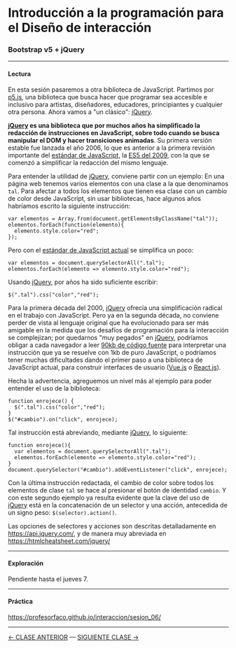 # Introducción a la programación para el Diseño de interacción

### Bootstrap v5 + jQuery

- - - - - - - - 

#### Lectura

En esta sesión pasaremos a otra biblioteca de JavaScript. Partimos por [p5.js](https://p5js.org/es/), una biblioteca que busca hacer que programar sea accesible e inclusivo para artistas, diseñadores, educadores, principiantes y cualquier otra persona. Ahora vamos a "un clásico": [jQuery](https://jquery.com/). 

**[jQuery](https://jquery.com/) es una biblioteca que por muchos años ha simplificado la redacción de instrucciones en JavaScript, sobre todo cuando se busca manipular el DOM y hacer transiciones animadas**. Su primera versión estable fue lanzada el año 2006, lo que es anterior a la primera revisión importante del [estándar de JavaScript](https://en.wikipedia.org/wiki/ECMAScript), la [ES5 del 2009](https://www.w3schools.com/js/js_es5.asp), con la que se comenzó a simplificar la redacción del mismo lenguaje.

Para entender la utilidad de [jQuery](https://jquery.com/), conviene partir con un ejemplo: En una página web tenemos varios elementos con una clase a la que denominamos `tal`. Para afectar a todos los elementos que tienen esa clase con un cambio de color desde JavaScript, sin usar bibliotecas, hace algunos años habríamos escrito la siguiente instrucción:

```
var elementos = Array.from(document.getElementsByClassName("tal"));
elementos.forEach(function(elemento){
  elemento.style.color="red";
});
```

Pero con el [estándar de JavaScript actual](https://www.w3schools.com/js/js_versions.asp) se simplifica un poco:

```
var elementos = document.querySelectorAll(".tal");
elementos.forEach(elemento => elemento.style.color="red");
```

Usando [jQuery](https://jquery.com/), por años ha sido suficiente escribir:

```
$(".tal").css("color","red");
```

Para la primera década del 2000, [jQuery](https://jquery.com/) ofrecía una simplificación radical en el trabajo con JavaScript. Pero ya en la segunda década, no conviene perder de vista al lenguaje original que ha evolucionado para ser más amigable en la medida que los desafíos de programación para la interacción se complejizan; por quedarnos "muy pegados" en [jQuery](https://jquery.com/), podríamos obligar a cada navegador a leer [90kb de código fuente](https://code.jquery.com/jquery-3.6.0.min.js) para interpretar una instrucción que ya se resuelve con 1kb de puro JavaScript, o podríamos tener muchas dificultades dando el primer paso a una biblioteca de JavaScript actual, para construir interfaces de usuario ([Vue.js](https://v3.vuejs.org/) o [React.js](https://es.reactjs.org/)).

Hecha la advertencia, agreguemos un nivel más al ejemplo para poder entender el uso de la biblioteca: 

```
function enrojece() {
  $(".tal").css("color","red");
}
$("#cambio").on("click", enrojece);
```

Tal instrucción está abreviando, mediante [jQuery](https://jquery.com/), lo siguiente:

```
function enrojece(){
  var elementos = document.querySelectorAll(".tal");
  elementos.forEach(elemento => elemento.style.color="red");  
}
document.querySelector("#cambio").addEventListener("click", enrojece);
```

Con la última instrucción redactada, el cambio de color sobre todos los elementos de clase `tal` se hace al presionar el botón de identidad `cambio`. Y con este segundo ejemplo ya resulta evidente que la clave del uso de [jQuery](https://jquery.com/) está en la concatenación de un selector y una acción, antecedida de un signo peso: `$(selector).action()`. 

Las opciones de selectores y acciones son descritas detalladamente en https://api.jquery.com/, y de manera muy abreviada en https://htmlcheatsheet.com/jquery/

- - - - - - -

#### Exploración

Pendiente hasta el jueves 7.

- - - - - - -

#### Práctica

https://profesorfaco.github.io/interaccion/sesion_06/

- - - - - - - 


[← CLASE ANTERIOR](https://github.com/profesorfaco/interaccion/tree/main/sesion_05) — [SIGUIENTE CLASE →](https://github.com/profesorfaco/interaccion/tree/main/sesion_07)
